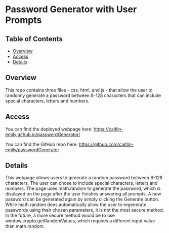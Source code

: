 # Password Generator with User Prompts

## Table of Contents 

* [Overview](#Overview)
* [Access](#Access)
* [Details](#Details)

## Overview

This repo contains three files - css, html, and js - that allow the user to randomly generate a password between 8-128 characters that can include special characters, letters and numbers. 

## Access

You can find the deployed webpage here: https://caitlin-emily.github.io/passwordGenerator/

You can find the GitHub repo here: https://github.com/caitlin-emily/passwordGenerator

## Details

This webpage allows users to generate a random password between 8-128 characters. The user can chose to include special characters, letters and numbers. The page uses math.random to generate the password, which is displayed on the page after the user finishes answering all prompts. A new password can be generated again by simply clicking the Generate button. While math.random does automatically allow the user to regenerate passwords using their chosen parameters, it is not the most secure method. In the future, a more secure method would be to use window.crypto.getRandomValues, which requires a different input value than math.random. 

